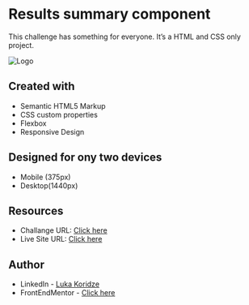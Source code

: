 # Results summary component

This challenge has something for everyone. It’s a HTML and CSS only project.

![Logo](https://res.cloudinary.com/dz209s6jk/image/upload/v1676651421/Challenges/xals0mqfmph6kcspsezk.jpg)


## Created with
- Semantic HTML5 Markup
- CSS custom properties
- Flexbox
- Responsive Design

## Designed for ony two devices 
- Mobile (375px)
- Desktop(1440px)

## Resources

- Challange URL: [Click here](#)
- Live Site URL: [Click here](#)
## Author

- LinkedIn - [Luka Koridze](https://www.linkedin.com/in/luka-koridze-4397571a4/)
- FrontEndMentor - [Click here](https://www.frontendmentor.io/profile/lukenso)

